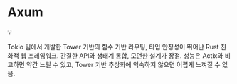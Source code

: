 # Axum

<aside>
💡

Tokio 팀에서 개발한 Tower 기반의 함수 기반 라우팅, 타입 안정성이 뛰어난 Rust 친화적 웹 프레임워크.
간결한 API와 생태계 통합, 모던한 설계가 장점.
성능은 Actix와 비교하면 약간 느릴 수 있고, Tower 기반 추상화에 익숙하지 않으면 어렵게 느껴질 수 있음.

</aside>